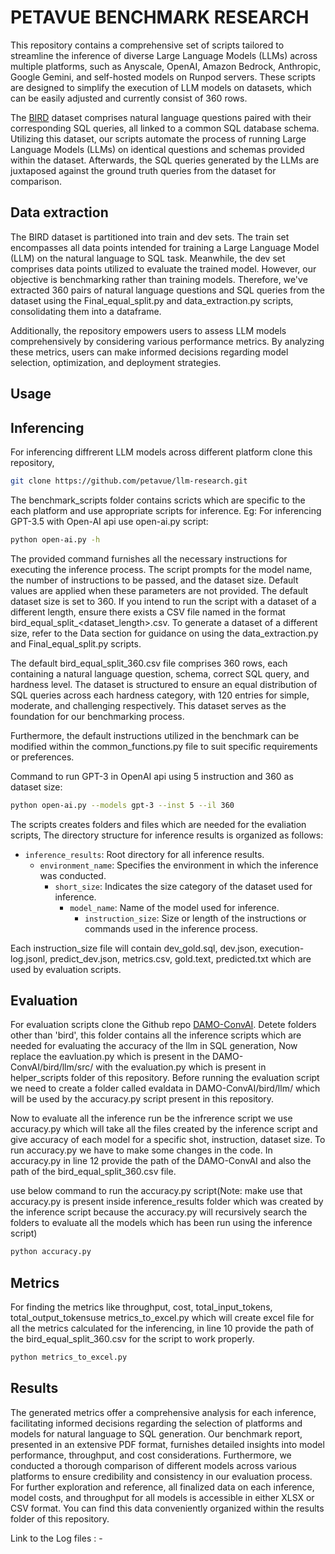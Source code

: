 # PETAVUE BENCHMARK RESEARCH

This repository contains a comprehensive set of scripts tailored to streamline the inference of diverse Large Language Models (LLMs) across multiple platforms, such as Anyscale, OpenAI, Amazon Bedrock, Anthropic, Google Gemini, and self-hosted models on Runpod servers. These scripts are designed to simplify the execution of LLM models on datasets, which can be easily adjusted and currently consist of 360 rows.

The [BIRD](https://bird-bench.github.io/) dataset comprises natural language questions paired with their corresponding SQL queries, all linked to a common SQL database schema. Utilizing this dataset, our scripts automate the process of running Large Language Models (LLMs) on identical questions and schemas provided within the dataset. Afterwards, the SQL queries generated by the LLMs are juxtaposed against the ground truth queries from the dataset for comparison.

## Data extraction
The BIRD dataset is partitioned into train and dev sets. The train set encompasses all data points intended for training a Large Language Model (LLM) on the natural language to SQL task. Meanwhile, the dev set comprises data points utilized to evaluate the trained model. However, our objective is benchmarking rather than training models. Therefore, we've extracted 360 pairs of natural language questions and SQL queries from the dataset using the Final_equal_split.py and data_extraction.py scripts, consolidating them into a dataframe.

Additionally, the repository empowers users to assess LLM models comprehensively by considering various performance metrics. By analyzing these metrics, users can make informed decisions regarding model selection, optimization, and deployment strategies.


## Usage
## Inferencing
For inferencing diffrerent LLM models across different platform clone this repository,
```bash
git clone https://github.com/petavue/llm-research.git
```
The benchmark_scripts folder contains scricts which are specific to the each platform and use appropriate scripts for inference.
Eg: For inferencing GPT-3.5 with Open-AI api use open-ai.py script:
```bash
python open-ai.py -h 
```
The provided command furnishes all the necessary instructions for executing the inference process. The script prompts for the model name, the number of instructions to be passed, and the dataset size. Default values are applied when these parameters are not provided. The default dataset size is set to 360. If you intend to run the script with a dataset of a different length, ensure there exists a CSV file named in the format bird_equal_split_<dataset_length>.csv. To generate a dataset of a different size, refer to the Data section for guidance on using the data_extraction.py and Final_equal_split.py scripts.


The default bird_equal_split_360.csv file comprises 360 rows, each containing a natural language question, schema, correct SQL query, and hardness level. The dataset is structured to ensure an equal distribution of SQL queries across each hardness category, with 120 entries for simple, moderate, and challenging respectively. This dataset serves as the foundation for our benchmarking process.

Furthermore, the default instructions utilized in the benchmark can be modified within the common_functions.py file to suit specific requirements or preferences.

Command to run GPT-3 in OpenAI api using 5 instruction and 360 as dataset size:
```bash
python open-ai.py --models gpt-3 --inst 5 --il 360 
```

The scripts creates folders and files which are needed for the evaliation scripts,
The directory structure for inference results is organized as follows:

- `inference_results`: Root directory for all inference results.
    - `environment_name`: Specifies the environment in which the inference was conducted.
        - `short_size`: Indicates the size category of the dataset used for inference.
            - `model_name`: Name of the model used for inference.
                - `instruction_size`: Size or length of the instructions or commands used in the inference process.

Each instruction_size file will contain dev_gold.sql, dev.json, execution-log.jsonl, predict_dev.json, metrics.csv, gold.text, predicted.txt which are used by evaluation scripts.

## Evaluation

For evaluation scripts clone the Github repo [DAMO-ConvAI](https://github.com/AlibabaResearch/DAMO-ConvAI/tree/main). Detete folders other than 'bird', this folder contains all the inference scripts which are needed for evaluating the accuracy of the llm in SQL generation, Now replace the eavluation.py which is present in the DAMO-ConvAI/bird/llm/src/ with the evaluation.py which is present in helper_scripts folder of this repository. Before running the evaluation script we need to create a folder called evaldata in DAMO-ConvAI/bird/llm/ which will be used by the accuracy.py script present in this repository.

Now to evaluate all the inference run be the infrerence script we use accuracy.py which will take all the files created by the inference script and give accuracy of each model for a specific shot, instruction, dataset size. To run accuracy.py we have to make some changes in the code. In accuracy.py in line 12 provide the path of the DAMO-ConvAI and also the path of the bird_equal_split_360.csv file.

use below command to run the accuracy.py script(Note: make use that accuracy.py is present inside inference_results folder which was created by the inference script because  the accuracy.py will recursively search the folders to evaluate all the models which has been run using the inference script)
```bash
python accuracy.py 
```
## Metrics
For finding the metrics like throughput, cost, total_input_tokens, total_output_tokensuse metrics_to_excel.py which will create excel file for all the metrics calculated for the inferencing, in line 10 provide the path of the bird_equal_split_360.csv for the script to work properly.
```bash
python metrics_to_excel.py 
```
## Results
The generated metrics offer a comprehensive analysis for each inference, facilitating informed decisions regarding the selection of platforms and models for natural language to SQL generation. Our benchmark report, presented in an extensive PDF format, furnishes detailed insights into model performance, throughput, and cost considerations. Furthermore, we conducted a thorough comparison of different models across various platforms to ensure credibility and consistency in our evaluation process.
For further exploration and reference, all finalized data on each inference, model costs, and throughput for all models is accessible in either XLSX or CSV format. You can find this data conveniently organized within the results folder of this repository.

Link to the Log files : - 
